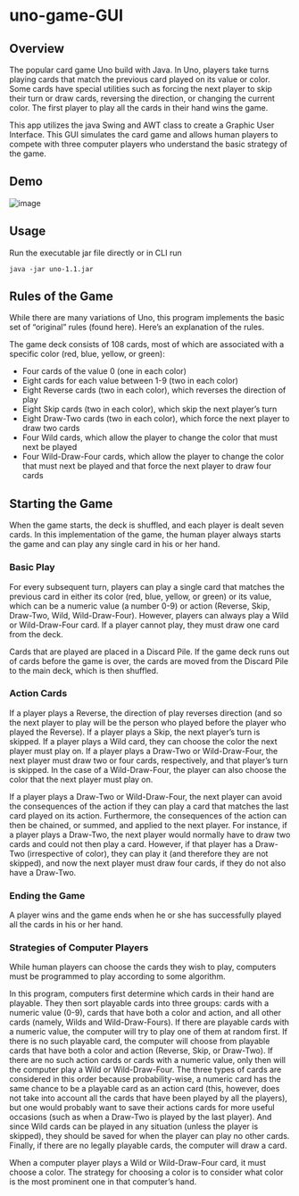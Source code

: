 # uno-game-GUI

## Overview
The popular card game Uno build with Java. In Uno, players take turns playing cards that match the previous card played on its value or color. Some cards have special utilities such as forcing the next player to skip their turn or draw cards, reversing the direction, or changing the current color. The first player to play all the cards in their hand wins the game.

This app utilizes the java Swing and AWT class to create a Graphic User Interface. This GUI simulates the card game and allows human players to compete with three computer players who understand the basic strategy of the game. 

## Demo
![image](demo.gif)

## Usage

Run the executable jar file directly or in CLI run

```
java -jar uno-1.1.jar
```

## Rules of the Game
While there are many variations of Uno, this program implements the basic set of “original” rules (found here). Here’s an explanation of the rules.

The game deck consists of 108 cards, most of which are associated with a specific color (red, blue, yellow, or green):
-	Four cards of the value 0 (one in each color)
-	Eight cards for each value between 1-9 (two in each color)
-	Eight Reverse cards (two in each color), which reverses the direction of play
-	Eight Skip cards (two in each color), which skip the next player’s turn
-	Eight Draw-Two cards (two in each color), which force the next player to draw two cards
-	Four Wild cards, which allow the player to change the color that must next be played
-	Four Wild-Draw-Four cards, which allow the player to change the color that must next be played and that force the next player to draw four cards

## Starting the Game
When the game starts, the deck is shuffled, and each player is dealt seven cards. In this implementation of the game, the human player always starts the game and can play any single card in his or her hand.

### Basic Play
For every subsequent turn, players can play a single card that matches the previous card in either its color (red, blue, yellow, or green) or its value, which can be a numeric value (a number 0-9) or action (Reverse, Skip, Draw-Two, Wild, Wild-Draw-Four). However, players can always play a Wild or Wild-Draw-Four card. If a player cannot play, they must draw one card from the deck.

Cards that are played are placed in a Discard Pile. If the game deck runs out of cards before the game is over, the cards are moved from the Discard Pile to the main deck, which is then shuffled. 

### Action Cards
If a player plays a Reverse, the direction of play reverses direction (and so the next player to play will be the person who played before the player who played the Reverse). If a player plays a Skip, the next player’s turn is skipped. If a player plays a Wild card, they can choose the color the next player must play on. If a player plays a Draw-Two or Wild-Draw-Four, the next player must draw two or four cards, respectively, and that player’s turn is skipped. In the case of a Wild-Draw-Four, the player can also choose the color that the next player must play on.

If a player plays a Draw-Two or Wild-Draw-Four, the next player can avoid the consequences of the action if they can play a card that matches the last card played on its action. Furthermore, the consequences of the action can then be chained, or summed, and applied to the next player. For instance, if a player plays a Draw-Two, the next player would normally have to draw two cards and could not then play a card. However, if that player has a Draw-Two (irrespective of color), they can play it (and therefore they are not skipped), and now the next player must draw four cards, if they do not also have a Draw-Two.

### Ending the Game
A player wins and the game ends when he or she has successfully played all the cards in his or her hand.

### Strategies of Computer Players
While human players can choose the cards they wish to play, computers must be programmed to play according to some algorithm. 

In this program, computers first determine which cards in their hand are playable. They then sort playable cards into three groups: cards with a numeric value (0-9), cards that have both a color and action, and all other cards (namely, Wilds and Wild-Draw-Fours). If there are playable cards with a numeric value, the computer will try to play one of them at random first. If there is no such playable card, the computer will choose from playable cards that have both a color and action (Reverse, Skip, or Draw-Two). If there are no such action cards or cards with a numeric value, only then will the computer play a Wild or Wild-Draw-Four. The three types of cards are considered in this order because probability-wise, a numeric card has the same chance to be a playable card as an action card (this, however, does not take into account all the cards that have been played by all the players), but one would probably want to save their actions cards for more useful occasions (such as when a Draw-Two is played by the last player). And since Wild cards can be played in any situation (unless the player is skipped), they should be saved for when the player can play no other cards. Finally, if there are no legally playable cards, the computer will draw a card. 

When a computer player plays a Wild or Wild-Draw-Four card, it must choose a color. The strategy for choosing a color is to consider what color is the most prominent one in that computer’s hand. 
